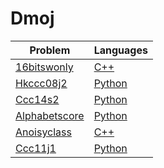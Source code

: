 # Dmoj
| Problem | Languages |
| ------- | --------- |
 [16bitswonly](https://dmoj.ca/problem/16bitswonly) | [C++](https://github.com/terror/CompetitiveProgramming/blob/master/CompetitiveProgramming/Dmoj/16bitswonly/solution.cpp)
 [Hkccc08j2](https://dmoj.ca/problem/hkccc08j2) | [Python](https://github.com/terror/CompetitiveProgramming/blob/master/CompetitiveProgramming/Dmoj/hkccc08j2/solution.py)
 [Ccc14s2](https://dmoj.ca/problem/ccc14s2) | [Python](https://github.com/terror/CompetitiveProgramming/blob/master/CompetitiveProgramming/Dmoj/ccc14s2/solution.py)
 [Alphabetscore](https://dmoj.ca/problem/alphabetscore) | [Python](https://github.com/terror/CompetitiveProgramming/blob/master/CompetitiveProgramming/Dmoj/alphabetscore/solution.py)
 [Anoisyclass](https://dmoj.ca/problem/anoisyclass) | [C++](https://github.com/terror/CompetitiveProgramming/blob/master/CompetitiveProgramming/Dmoj/anoisyclass/solution.cpp)
 [Ccc11j1](https://dmoj.ca/problem/ccc11j1) | [Python](https://github.com/terror/CompetitiveProgramming/blob/master/CompetitiveProgramming/Dmoj/ccc11j1/solution.py)